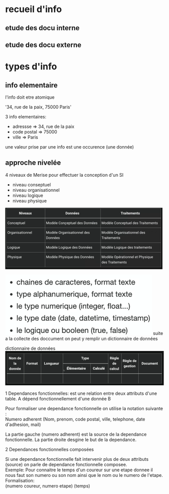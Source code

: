 # recueil d'info

## etude des docu interne

## etude des docu externe

# types d'info

## info elementaire

l'info doit etre atomique

 '34, rue de la paix, 75000 Paris'

 3 info elementaires:
 - adressse    => 34, rue de la paix
 - code postal => 75000
 - ville       => Paris

 une valeur prise par une info est une occurence (une donnée)


 ## approche nivelée 
 4 niveaux de Merise pour effectuer la conception d'un SI

 - niveau conseptuel
 - niveau organisationnel
 - niveau logique
 - niveau physique

![alt text](image-1.png)


![alt text](image.png)
suite a la collecte des doccument on peut y remplir un dictionnaire de données 

dictionnaire de données
![alt text](image-2.png)

1 Dependances fonctionnelles:
est une relation entre deux attributs d'une table. 
A dépend fonctionnellement d'une donnée B

Pour formaliser une dependance fonctionnelle on utilise la notation suivante :   
Numero adherent (Nom, prenom, code postal, ville, telephone, date d'adhesion, mail)

La partie gauche (numero adherent) est la source de la dependance fonctionnelle. La partie droite desgine le but de la dependance.


2 Dependances fonctionnelles composées

Si une dependance fonctionnelle fait intervenir plus de deux attributs (source) on parle de dependance fonctionnelle composee.  
Exemple: Pour connaitre le temps d'un coureur sur une etape donnee il nous faut son numero ou son nom ainsi que le nom ou le numero de l'etape.          
Formalisation:  
(numero coureur, numero etape) (temps)